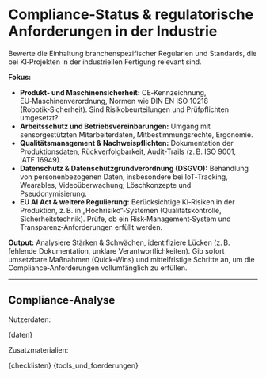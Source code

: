 # Compliance‑Status & regulatorische Anforderungen in der Industrie

Bewerte die Einhaltung branchenspezifischer Regularien und Standards, die bei KI‑Projekten in der industriellen Fertigung relevant sind.

**Fokus:**
* **Produkt‑ und Maschinensicherheit:** CE‑Kennzeichnung, EU‑Maschinenverordnung, Normen wie DIN EN ISO 10218 (Robotik‑Sicherheit). Sind Risikobeurteilungen und Prüfpflichten umgesetzt?
* **Arbeitsschutz und Betriebsvereinbarungen:** Umgang mit sensorgestützten Mitarbeiterdaten, Mitbestimmungsrechte, Ergonomie.
* **Qualitätsmanagement & Nachweispflichten:** Dokumentation der Produktionsdaten, Rückverfolgbarkeit, Audit‑Trails (z. B. ISO 9001, IATF 16949).
* **Datenschutz & Datenschutzgrundverordnung (DSGVO):** Behandlung von personenbezogenen Daten, insbesondere bei IoT‑Tracking, Wearables, Videoüberwachung; Löschkonzepte und Pseudonymisierung.
* **EU AI Act & weitere Regulierung:** Berücksichtige KI‑Risiken in der Produktion, z. B. in „Hochrisiko“‑Systemen (Qualitätskontrolle, Sicherheitstechnik). Prüfe, ob ein Risk‑Management‑System und Transparenz‑Anforderungen erfüllt werden.

**Output:** Analysiere Stärken & Schwächen, identifiziere Lücken (z. B. fehlende Dokumentation, unklare Verantwortlichkeiten). Gib sofort umsetzbare Maßnahmen (Quick‑Wins) und mittelfristige Schritte an, um die Compliance‑Anforderungen vollumfänglich zu erfüllen.

---

## Compliance‑Analyse

Nutzerdaten:

{daten}

Zusatzmaterialien:

{checklisten}
{tools_und_foerderungen}